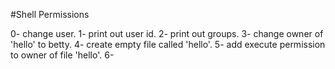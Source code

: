 #Shell Permissions

0- change user.
1- print out user id.
2- print out groups.
3- change owner of 'hello' to betty.
4- create empty file called 'hello'.
5- add execute permission to owner of file 'hello'.
6- 
